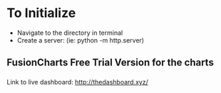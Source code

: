 # To Initialize

- Navigate to the directory in terminal
- Create a server: (ie: python -m http.server)

## FusionCharts Free Trial Version for the charts

###
Link to live dashboard: http://thedashboard.xyz/
